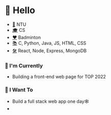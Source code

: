 # 👋 Hello
- [🏫](## "University") NTU
- [🎓](## "Degree") CS
- [♥](## "Hobby/Intrest") Badminton
- [📚](## "Langueges") C, Python, Java, JS, HTML, CSS
- [🛠](## "Technologies") React, Node, Express, MongoDB

### 🤹 I'm Currently
- Building a front-end web page for TOP 2022


### 🎯 I Want To
- Build a full stack web app one day🕸
- 
